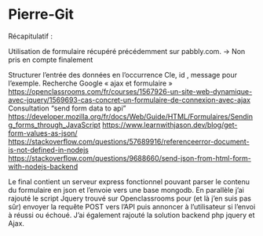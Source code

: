 # Pierre-Git
Récapitulatif :

Utilisation de formulaire récupéré précédemment sur pabbly.com. -> Non pris en compte finalement

Structurer l’entrée des données en l’occurrence Cle, id  , message pour l’exemple.
Recherche Google « ajax et formulaire »
https://openclassrooms.com/fr/courses/1567926-un-site-web-dynamique-avec-jquery/1569693-cas-concret-un-formulaire-de-connexion-avec-ajax
Consultation “send form data to api”
https://developer.mozilla.org/fr/docs/Web/Guide/HTML/Formulaires/Sending_forms_through_JavaScript
https://www.learnwithjason.dev/blog/get-form-values-as-json/
https://stackoverflow.com/questions/57689916/referenceerror-document-is-not-defined-in-nodejs
https://stackoverflow.com/questions/9688660/send-json-from-html-form-with-nodejs-backend

Le final contient un serveur express fonctionnel pouvant parser le contenu du formulaire en json et l’envoie vers une base mongodb. En parallèle j’ai rajouté le script Jquery trouvé sur Openclassrooms pour (et là j’en suis pas sûr) envoyer la requête POST vers l’API puis annoncer à l’utilisateur si l’envoi à réussi ou échoué.
J’ai également rajouté la solution backend php jquery et Ajax.
